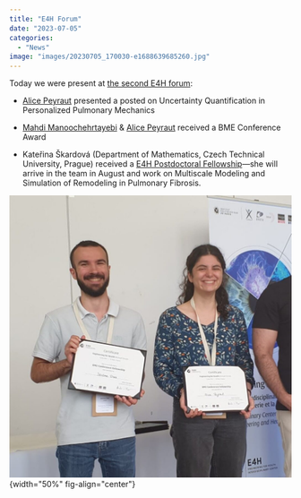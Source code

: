 ```yaml
---
title: "E4H Forum"
date: "2023-07-05"
categories: 
  - "News"
image: "images/20230705_170030-e1688639685260.jpg"
---
```


Today we were present at [the second E4H forum](https://www.ip-paris.fr/en/news/engineering-health-annual-forum-2023):

- [Alice Peyraut](https://m3disim.saclay.inria.fr/people/alice-peyraut) presented a posted on Uncertainty Quantification in Personalized Pulmonary Mechanics

- [Mahdi Manoochehrtayebi](https://m3disim.saclay.inria.fr/people/mahdi-manoochehrtayebi) & [Alice Peyraut](https://m3disim.saclay.inria.fr/people/alice-peyraut) received a BME Conference Award

- Kateřina Škardová (Department of Mathematics, Czech Technical University, Prague) received a [E4H Postdoctoral Fellowship](https://www.ip-paris.fr/en/research/research-departments-laboratories-centers-and-projects/disciplinary-and-interdisciplinary-centers/e4h-interdisciplinary-center-engineering-health/postdoctoral-fellowship-program)—she will arrive in the team in August and work on Multiscale Modeling and Simulation of Remodeling in Pulmonary Fibrosis.

![](images/20230705_170030-e1688639685260.jpg){width="50%" fig-align="center"}

